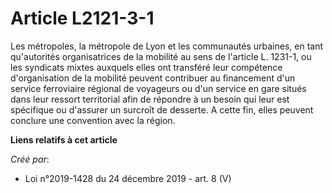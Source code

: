 # Article L2121-3-1

Les métropoles, la métropole de Lyon et les communautés urbaines, en tant qu'autorités organisatrices de la mobilité au sens
de l'article L. 1231-1, ou les syndicats mixtes auxquels elles ont transféré leur compétence d'organisation de la mobilité
peuvent contribuer au financement d'un service ferroviaire régional de voyageurs ou d'un service en gare situés dans leur
ressort territorial afin de répondre à un besoin qui leur est spécifique ou d'assurer un surcroît de desserte. A cette fin,
elles peuvent conclure une convention avec la région.

**Liens relatifs à cet article**

_Créé par_:

  - Loi n°2019-1428 du 24 décembre 2019 - art. 8 (V)
